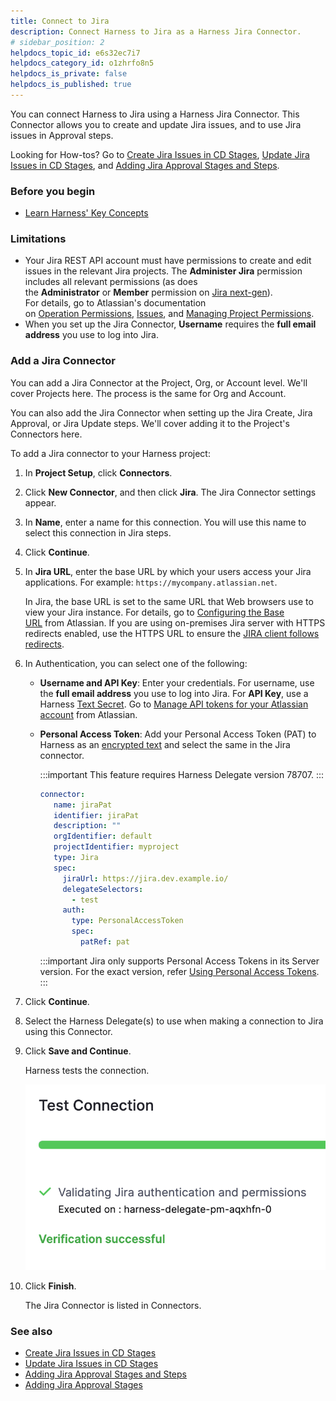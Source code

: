 ```yaml
---
title: Connect to Jira
description: Connect Harness to Jira as a Harness Jira Connector.
# sidebar_position: 2
helpdocs_topic_id: e6s32ec7i7
helpdocs_category_id: o1zhrfo8n5
helpdocs_is_private: false
helpdocs_is_published: true
---
```


You can connect Harness to Jira using a Harness Jira Connector. This Connector allows you to create and update Jira issues, and to use Jira issues in Approval steps.

Looking for How-tos? Go to [Create Jira Issues in CD Stages](/docs/continuous-delivery/x-platform-cd-features/cd-steps/ticketing-systems/create-jira-issues-in-cd-stages/), [Update Jira Issues in CD Stages](/docs/continuous-delivery/x-platform-cd-features/cd-steps/ticketing-systems/update-jira-issues-in-cd-stages), and [Adding Jira Approval Stages and Steps](../../approvals/adding-jira-approval-stages.md).

### Before you begin

* [Learn Harness' Key Concepts](../../../get-started/key-concepts.md)

### Limitations

* Your Jira REST API account must have permissions to create and edit issues in the relevant Jira projects. The **Administer Jira** permission includes all relevant permissions (as does the **Administrator** or **Member** permission on [Jira next-gen](https://confluence.atlassian.com/jirasoftwarecloud/overview-of-permissions-in-next-gen-projects-959283605.html)).  
For details, go to Atlassian's documentation on [Operation Permissions](https://developer.atlassian.com/cloud/jira/platform/rest/v3/?utm_source=%2Fcloud%2Fjira%2Fplatform%2Frest%2F&utm_medium=302#permissions), [Issues](https://developer.atlassian.com/cloud/jira/platform/rest/v3/?utm_source=%2Fcloud%2Fjira%2Fplatform%2Frest%2F&utm_medium=302#api-group-Issues), and [Managing Project Permissions](https://confluence.atlassian.com/adminjiracloud/managing-project-permissions-776636362.html#Managingprojectpermissions-Projectpermissionsoverview).
* When you set up the Jira Connector, **Username** requires the **full email address** you use to log into Jira.


### Add a Jira Connector

You can add a Jira Connector at the Project, Org, or Account level. We'll cover Projects here. The process is the same for Org and Account.

You can also add the Jira Connector when setting up the Jira Create, Jira Approval, or Jira Update steps. We'll cover adding it to the Project's Connectors here.

To add a Jira connector to your Harness project: 

1. In **Project Setup**, click **Connectors**.

2. Click **New Connector**, and then click **Jira**. The Jira Connector settings appear.

3. In **Name**, enter a name for this connection. You will use this name to select this connection in Jira steps.

4. Click **Continue**.

5. In **Jira URL**, enter the base URL by which your users access your Jira applications. For example: `https://mycompany.atlassian.net`.

   In Jira, the base URL is set to the same URL that Web browsers use to view your Jira instance. For details, go to [Configuring the Base URL](https://confluence.atlassian.com/adminjiraserver071/configuring-the-base-url-802593107.html) from Atlassian. If you are using on-premises Jira server with HTTPS redirects enabled, use the HTTPS URL to ensure the [JIRA client follows redirects](https://confluence.atlassian.com/adminjiraserver/running-jira-applications-over-ssl-or-https-938847764.html#:~:text=If%20you%20want%20to%20only,to%20the%20corresponding%20HTTPS%20URLs.).

6. In Authentication, you can select one of the following: 
   - **Username and API Key**: Enter your credentials. For username, use the **full email address** you use to log into Jira.
   For **API Key**, use a Harness [Text Secret](/docs/platform/tecrets/add-use-text-secrets). Go to [Manage API tokens for your Atlassian account](https://support.atlassian.com/atlassian-account/docs/manage-api-tokens-for-your-atlassian-account/) from Atlassian.
   - **Personal Access Token**: Add your Personal Access Token (PAT) to Harness as an [encrypted text](/docs/platform/tecrets/add-use-text-secrets) and select the same in the Jira connector.
      
     :::important
     This feature requires Harness Delegate version 78707. 
     :::

     ```yaml
     connector:
        name: jiraPat
        identifier: jiraPat
        description: ""
        orgIdentifier: default
        projectIdentifier: myproject
        type: Jira
        spec:
          jiraUrl: https://jira.dev.example.io/
          delegateSelectors:
            - test
          auth:
            type: PersonalAccessToken
            spec:
              patRef: pat
     ```
     
     :::important
     Jira only supports Personal Access Tokens in its Server version.
     For the exact version, refer [Using Personal Access Tokens](https://confluence.atlassian.com/enterprise/using-personal-access-tokens-1026032365.html).
     :::

7. Click **Continue**.

8. Select the Harness Delegate(s) to use when making a connection to Jira using this Connector.

9. Click **Save and Continue**.

   Harness tests the connection.

   ![](../static/connect-to-jira-42.png)

10. Click **Finish**.

    The Jira Connector is listed in Connectors.

### See also

* [Create Jira Issues in CD Stages](/docs/continuous-delivery/x-platform-cd-features/cd-steps/ticketing-systems/create-jira-issues-in-cd-stages/)
* [Update Jira Issues in CD Stages](/docs/continuous-delivery/x-platform-cd-features/cd-steps/ticketing-systems/update-jira-issues-in-cd-stages)
* [Adding Jira Approval Stages and Steps](../../approvals/adding-jira-approval-stages.md)
* [Adding Jira Approval Stages](../../approvals/adding-jira-approval-stages.md)

